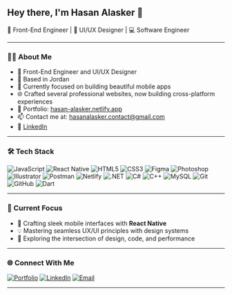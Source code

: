 ## Hey there, I'm Hasan Alasker 👋

🎨 Front-End Engineer | 🧠 UI/UX Designer | 💻 Software Engineer

---

### 🙋‍♂️ About Me

- 🧠 Front-End Engineer and UI/UX Designer
- 📍 Based in Jordan
- 📱 Currently focused on building beautiful mobile apps
- 🌐 Crafted several professional websites, now building cross-platform experiences
- 🔗 Portfolio: [hasan-alasker.netlify.app](https://hasan-alasker.netlify.app)
- 📫 Contact me at: hasanalasker.contact@gmail.com  
- 🔗 [LinkedIn](https://www.linkedin.com/in/hasan-alasker-58682335a/)

---

### 🛠 Tech Stack

![JavaScript](https://img.shields.io/badge/-JavaScript-F7DF1E?style=flat&logo=javascript&logoColor=black)
![React Native](https://img.shields.io/badge/-React_Native-61DAFB?style=flat&logo=react&logoColor=black)
![HTML5](https://img.shields.io/badge/-HTML5-E34F26?style=flat&logo=html5&logoColor=white)
![CSS3](https://img.shields.io/badge/-CSS3-1572B6?style=flat&logo=css3)
![Figma](https://img.shields.io/badge/-Figma-F24E1E?style=flat&logo=figma&logoColor=white)
![Photoshop](https://img.shields.io/badge/-Photoshop-31A8FF?style=flat&logo=Adobe%20Photoshop&logoColor=white)
![Illustrator](https://img.shields.io/badge/-Illustrator-FF9A00?style=flat&logo=Adobe%20Illustrator&logoColor=white)
![Postman](https://img.shields.io/badge/-Postman-FF6C37?style=flat&logo=postman)
![Netlify](https://img.shields.io/badge/-Netlify-00C7B7?style=flat&logo=netlify&logoColor=white)
![.NET](https://img.shields.io/badge/-.NET-512BD4?style=flat&logo=dotnet)
![C#](https://img.shields.io/badge/-C%23-239120?style=flat&logo=c-sharp&logoColor=white)
![C++](https://img.shields.io/badge/-C++-00599C?style=flat&logo=c%2B%2B&logoColor=white)
![MySQL](https://img.shields.io/badge/-MySQL-4479A1?style=flat&logo=mysql&logoColor=white)
![Git](https://img.shields.io/badge/-Git-F05032?style=flat&logo=git&logoColor=white)
![GitHub](https://img.shields.io/badge/-GitHub-181717?style=flat&logo=github)
![Dart](https://img.shields.io/badge/-Dart-0175C2?style=flat&logo=dart&logoColor=white)

---

### 🚀 Current Focus

- 🔧 Crafting sleek mobile interfaces with **React Native**
- 💡 Mastering seamless UX/UI principles with design systems
- 🔬 Exploring the intersection of design, code, and performance

---

### 🌐 Connect With Me

[![Portfolio](https://img.shields.io/badge/Portfolio-View-blue?style=for-the-badge)](https://hasan-alasker.netlify.app)
[![LinkedIn](https://img.shields.io/badge/LinkedIn-Connect-blue?style=for-the-badge&logo=linkedin)](https://www.linkedin.com/in/hasan-alasker-58682335a/)
[![Email](https://img.shields.io/badge/Email-Send-red?style=for-the-badge&logo=gmail)](mailto:hasanalasker.contact@gmail.com)

---

